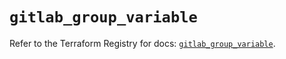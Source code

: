 # `gitlab_group_variable`

Refer to the Terraform Registry for docs: [`gitlab_group_variable`](https://registry.terraform.io/providers/gitlabhq/gitlab/18.4.0/docs/resources/group_variable).
